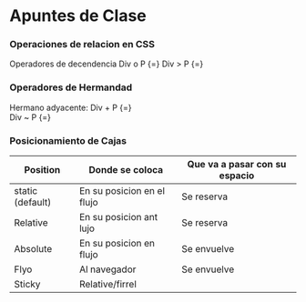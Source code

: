 # Apuntes de Clase

### Operaciones de relacion en CSS

Operadores de decendencia
Div o P {=}
Div > P {=}

### Operadores de Hermandad
Hermano adyacente: Div + P {=}  
Div ~ P {=}

### Posicionamiento de Cajas

|Position         | Donde se coloca           | Que va a pasar con su espacio|
|-----------------|---------------------------|------------------------------|
| static (default)| En su posicion en el flujo| Se reserva                   | 
| Relative        | En su posicion ant lujo   | Se reserva                   |
| Absolute        | En su posicion en flujo   | Se envuelve                  |
| Flyo            | Al navegador              | Se envuelve                  |
| Sticky          | Relative/firrel           |                              |
